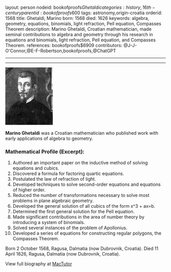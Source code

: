 layout: person
nodeid: bookofproofs$Ghetaldi
categories: history,16th-century
parentid: bookofproofs$600
tags: astronomy,origin-croatia
orderid: 1568
title: Ghetaldi, Marino
born: 1568
died: 1626
keywords: algebra, geometry, equations, binomials, light refraction, Pell equation, Compasses Theorem
description: Marino Ghetaldi, Croatian mathematician, made seminal contributions to algebra and geometry through his research in equations and binomials, light refraction, Pell equation, and Compasses Theorem.
references: bookofproofs$6909
contributors: @J-J-O'Connor,@E-F-Robertson,bookofproofs,@ChatGPT

---



---

![Ghetaldi.jpg](https://github.com/bookofproofs/bookofproofs.github.io/blob/main/_sources/_assets/images/portraits/Ghetaldi.jpg?raw=true)

**Marino Ghetaldi** was a Croatian mathematician who published work with early applications of algebra to geometry.

### Mathematical Profile (Excerpt):
1. Authored an important paper on the inductive method of solving equations and cubics.
2. Discovered a formula for factoring quartic equations.
3. Postulated the law of refraction of light.
4. Developed techniques to solve second-order equations and equations of higher order.
5. Reduced the number of transformations necessary to solve most problems in plane algebraic geometry.
6. Developed the general solution of all cubics of the form x^3 + ax=b. 
7. Determined the first general solution for the Pell equation.
8. Made significant contributions in the area of number theory by introducing a system of binomials.
9. Solved several instances of the problem of Apollonius.
10. Developed a series of equations for constructing regular polygons, the Compasses Theorem.

Born 2 October 1568, Ragusa, Dalmatia (now Dubrovnik, Croatia). Died 11 April 1626, Ragusa, Dalmatia (now Dubrovnik, Croatia).

View full biography at [MacTutor](https://mathshistory.st-andrews.ac.uk/Biographies/Ghetaldi/)
